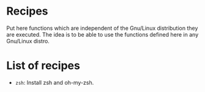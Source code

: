 Recipes
=======

Put here functions which are independent of the Gnu/Linux distribution
they are executed. The idea is to be able to use the functions defined
here in any Gnu/Linux distro.

List of recipes
===============

- `zsh`: Install zsh and oh-my-zsh.
